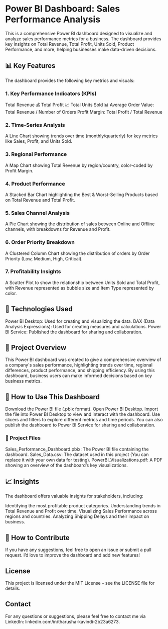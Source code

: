 # Power BI Dashboard: Sales Performance Analysis
This is a comprehensive Power BI dashboard designed to visualize and analyze sales performance metrics for a business. The dashboard provides key insights on Total Revenue, Total Profit, Units Sold, Product Performance, and more, helping businesses make data-driven decisions.

## 📊 Key Features
The dashboard provides the following key metrics and visuals:

### 1. Key Performance Indicators (KPIs)
Total Revenue 💰
Total Profit 📈
Total Units Sold 📊
Average Order Value: Total Revenue / Number of Orders
Profit Margin: Total Profit / Total Revenue
### 2. Time-Series Analysis
A Line Chart showing trends over time (monthly/quarterly) for key metrics like Sales, Profit, and Units Sold.
### 3. Regional Performance
A Map Chart showing Total Revenue by region/country, color-coded by Profit Margin.
### 4. Product Performance
A Stacked Bar Chart highlighting the Best & Worst-Selling Products based on Total Revenue and Total Profit.
### 5. Sales Channel Analysis
A Pie Chart showing the distribution of sales between Online and Offline channels, with breakdowns for Revenue and Profit.
### 6. Order Priority Breakdown
A Clustered Column Chart showing the distribution of orders by Order Priority (Low, Medium, High, Critical).
### 7. Profitability Insights
A Scatter Plot to show the relationship between Units Sold and Total Profit, with Revenue represented as bubble size and Item Type represented by color.

## 🔧 Technologies Used
Power BI Desktop: Used for creating and visualizing the data.
DAX (Data Analysis Expressions): Used for creating measures and calculations.
Power BI Service: Published the dashboard for sharing and collaboration.
## 📝 Project Overview
This Power BI dashboard was created to give a comprehensive overview of a company's sales performance, highlighting trends over time, regional differences, product performance, and shipping efficiency. By using this dashboard, business users can make informed decisions based on key business metrics.

## 🚀 How to Use This Dashboard
Download the Power BI file (.pbix format).
Open Power BI Desktop.
Import the file into Power BI Desktop to view and interact with the dashboard.
Use slicers and filters to explore different metrics and time periods.
You can also publish the dashboard to Power BI Service for sharing and collaboration.
### 📂 Project Files
Sales_Performance_Dashboard.pbix: The Power BI file containing the dashboard.
Sales_Data.csv: The dataset used in this project (You can replace it with your own data for testing).
PowerBI_Visualizations.pdf: A PDF showing an overview of the dashboard’s key visualizations.
## 📈 Insights
The dashboard offers valuable insights for stakeholders, including:

Identifying the most profitable product categories.
Understanding trends in Total Revenue and Profit over time.
Visualizing Sales Performance across regions and countries.
Analyzing Shipping Delays and their impact on business.
## 💬 How to Contribute
If you have any suggestions, feel free to open an issue or submit a pull request. I’d love to improve the dashboard and add new features!

## License
This project is licensed under the MIT License – see the LICENSE file for details.

## Contact
For any questions or suggestions, please feel free to contact me via LinkedIn: linkedin.com/in/tharusha-kavindi-2b23a6273.
